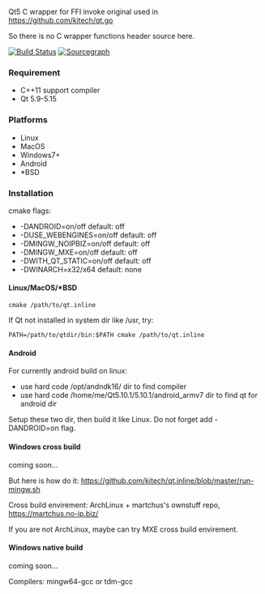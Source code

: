 
Qt5 C wrapper for FFI invoke original used in https://github.com/kitech/qt.go

So there is no C wrapper functions header source here.

[![Build Status](https://travis-ci.org/kitech/qt.inline.svg?branch=master)](https://travis-ci.org/kitech/qt.inline)
[![Sourcegraph](https://sourcegraph.com/github.com/kitech/qt.inline/-/badge.svg)](https://sourcegraph.com/github.com/kitech/qt.inline?badge)

### Requirement

* C++11 support compiler
* Qt 5.9-5.15

### Platforms

* Linux
* MacOS
* Windows7+
* Android
* \*BSD

### Installation

cmake flags:
* -DANDROID=on/off default: off
* -DUSE_WEBENGINES=on/off default: off
* -DMINGW_NOIPBIZ=on/off default: off
* -DMINGW_MXE=on/off default: off
* -DWITH_QT_STATIC=on/off default: off
* -DWINARCH=x32/x64 default: none

#### Linux/MacOS/\*BSD

    cmake /path/to/qt.inline

If Qt not installed in system dir like /usr, try:

    PATH=/path/to/qtdir/bin:$PATH cmake /path/to/qt.inline
    
#### Android

For currently android build on linux: 
* use hard code /opt/andndk16/ dir to find compiler
* use hard code /home/me/Qt5.10.1/5.10.1/android_armv7 dir to find qt for android dir

Setup these two dir, then build it like Linux. Do not forget add -DANDROID=on flag.

#### Windows cross build

coming soon...

But here is how do it: https://github.com/kitech/qt.inline/blob/master/run-mingw.sh

Cross build envirement: ArchLinux + martchus's ownstuff repo, https://martchus.no-ip.biz/

If you are not ArchLinux, maybe can try MXE cross build envirement.

#### Windows native build

coming soon...

Compilers: mingw64-gcc or tdm-gcc


